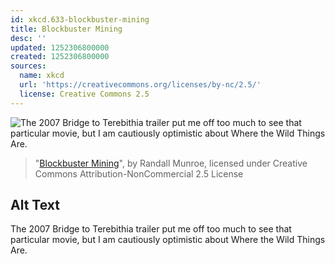 ```yaml
---
id: xkcd.633-blockbuster-mining
title: Blockbuster Mining
desc: ''
updated: 1252306800000
created: 1252306800000
sources:
  name: xkcd
  url: 'https://creativecommons.org/licenses/by-nc/2.5/'
  license: Creative Commons 2.5
---
```

![The 2007 Bridge to Terebithia trailer put me off too much to see that particular movie, but I am cautiously optimistic about Where the Wild Things Are.](https://imgs.xkcd.com/comics/blockbuster_mining.png)
> "[Blockbuster Mining](https://xkcd.com/633/)", by Randall Munroe, licensed under Creative Commons Attribution-NonCommercial 2.5 License

## Alt Text
The 2007 Bridge to Terebithia trailer put me off too much to see that particular movie, but I am cautiously optimistic about Where the Wild Things Are.
